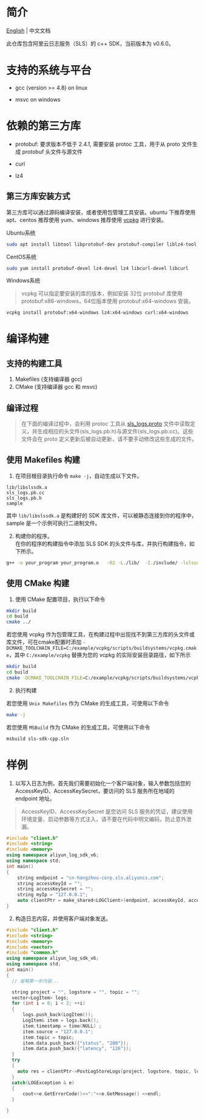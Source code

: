 
# 简介

[English](README.md) | 中文文档  

此仓库包含阿里云日志服务（SLS）的 c++ SDK，当前版本为 v0.6.0。

# 支持的系统与平台

- gcc (version >= 4.8) on linux  
 
- msvc on windows  

# 依赖的第三方库

- protobuf: 要求版本不低于 2.4.1, 需要安装 protoc 工具，用于从 proto 文件生成 protobuf 头文件与源文件  

- curl

- lz4

## 第三方库安装方式
第三方库可以通过源码编译安装，或者使用包管理工具安装。ubuntu 下推荐使用 apt、centos 推荐使用 yum、windows 推荐使用 [vcpkg](https://github.com/microsoft/vcpkg) 进行安装。  

Ubuntu系统    

```bash
sudo apt install libtool libprotobuf-dev protobuf-compiler liblz4-tool curl libcurl4-openssl-dev 
```

CentOS系统  

```bash  
sudo yum install protobuf-devel lz4-devel lz4 libcurl-devel libcurl 
```

Windows系统  

> vcpkg 可以指定要安装的库的版本，例如安装 32位 protobuf 库使用 protobuf:x86-windows，64位版本使用 protobuf:x64-windows 安装。
```bash
vcpkg install protobuf:x64-windows lz4:x64-windows curl:x64-windows
```


# 编译构建
## 支持的构建工具
1. Makefiles (支持编译器 gcc)
2. CMake (支持编译器 gcc 和 msvc)
## 编译过程
> 在下面的编译过程中，会利用 protoc 工具从 [sls_logs.proto](sls_logs.proto) 文件中读取定义，并生成相应的头文件(sls_logs.pb.h)与源文件(sls_logs.pb.cc)。这些文件会在 proto 定义更新后被自动更新，请不要手动修改这些生成的文件。  

## 使用 Makefiles 构建

1. 在项目根目录执行命令 `make -j`，自动生成以下文件。

```
lib/libslssdk.a 
sls_logs.pb.cc
sls_logs.pb.h
sample
```
其中 `lib/libslssdk.a` 是构建好的 SDK 库文件，可以被静态连接到你的程序中， sample 是一个示例可执行二进制文件。

2. 构建你的程序。  
在你的程序的构建指令中添加 SLS SDK 的头文件与库，并执行构建指令，如下所示。

```bash
g++ -o your_program your_program.o   -O2 -L./lib/  -I./include/ -lslssdk -llz4 -lcurl -lprotobuf 
```

## 使用 CMake 构建
1. 使用 CMake 配置项目，执行以下命令 

```bash  
mkdir build
cd build 
cmake ../
```

若您使用 vcpkg 作为包管理工具，在构建过程中出现找不到第三方库的头文件或库文件，可在cmake配置时添加 `-DCMAKE_TOOLCHAIN_FILE=C:/example/vcpkg/scripts/buildsystems/vcpkg.cmake`，其中 `C:/example/vcpkg` 替换为您的 vcpkg 的实际安装目录路径，如下所示  

```bash
mkdir build
cd build 
cmake -DCMAKE_TOOLCHAIN_FILE=C:/example/vcpkg/scripts/buildsystems/vcpkg.cmake ../
```

2. 执行构建  

若您使用 `Unix Makefiles` 作为 CMake 的生成工具，可使用以下命令

```bash  
make -j
```
若您使用 `MSBuild` 作为 CMake 的生成工具，可使用以下命令

```bash  
msbuild sls-sdk-cpp.sln
```

# 样例
1. 以写入日志为例，首先我们需要初始化一个客户端对象，输入参数包括您的 AccessKeyID、AccessKeySecret，要访问的 SLS 服务所在地域的 endpoint 地址。  

> AccessKeyID、AccessKeySecret
是您访问 SLS 服务的凭证，建议使用环境变量、启动参数等方式注入，请不要在代码中明文编码，防止意外泄漏。

```cpp
#include "client.h"
#include <string>
#include <memory>
using namespace aliyun_log_sdk_v6;
using namespace std;
int main()
{
    string endpoint = "cn-hangzhou-corp.sls.aliyuncs.com";
    string accessKeyId = "";
    string accessKeySecret = "";
    string myIp = "127.0.0.1";
    auto clientPtr = make_shared<LOGClient>(endpoint, accessKeyId, accessKeySecret, LOG_REQUEST_TIMEOUT, myIp, false); 
}
```

2. 构造日志内容，并使用客户端对象发送。
```cpp
#include "client.h"
#include <string>
#include <memory>
#include <vector>
#include "common.h"
using namespace aliyun_log_sdk_v6;
using namespace std;
int main() 
{
  // 省略第一步内容...

  string project = "", logstore = "", topic = "";
  vector<LogItem> logs;
  for (int i = 0; i < 2; ++i)
  {
      logs.push_back(LogItem());
      LogItem& item = logs.back();
      item.timestamp = time(NULL) ;
      item.source = "127.0.0.1";
      item.topic = topic;
      item.data.push_back({"status", "200"});
      item.data.push_back({"latency", "126"});
  }
  try
  {
    auto res = clientPtr->PostLogStoreLogs(project, logstore, topic, logs);
  } 
  catch(LOGException & e)
  {
      cout<<e.GetErrorCode()<<":"<<e.GetMessage() <<endl;
  }

}

```

